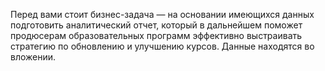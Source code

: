 Перед вами стоит бизнес-задача — на основании имеющихся данных подготовить аналитический отчет, который в дальнейшем поможет продюсерам образовательных программ
эффективно выстраивать стратегию по обновлению и улучшению курсов. Данные находятся во вложении.

